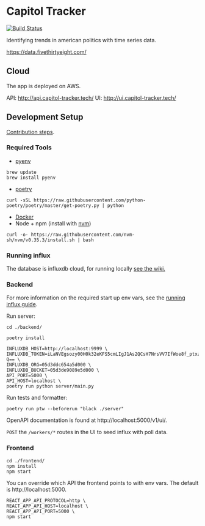 # Capitol Tracker

[![Build Status](https://travis-ci.com/timothyholmes/capitol-tracker.svg?branch=master)](https://travis-ci.com/timothyholmes/capitol-tracker)

Identifying trends in american politics with time series data.

https://data.fivethirtyeight.com/

## Cloud

The app is deployed on AWS.

API: http://api.capitol-tracker.tech/
UI: http://ui.capitol-tracker.tech/

## Development Setup

[Contribution steps](https://github.com/timothyholmes/capitol-tracker/wiki/Contribution-Model).

### Required Tools

- [pyenv](https://github.com/pyenv/pyenv)
```
brew update
brew install pyenv
```
- [poetry](https://python-poetry.org/)
```
curl -sSL https://raw.githubusercontent.com/python-poetry/poetry/master/get-poetry.py | python
```
- [Docker](https://www.docker.com/)
- Node + npm (install with [nvm](https://github.com/nvm-sh/nvm))
```
curl -o- https://raw.githubusercontent.com/nvm-sh/nvm/v0.35.3/install.sh | bash
```

### Running influx

The database is influxdb cloud, for running locally [see the wiki.](https://github.com/timothyholmes/capitol-tracker/wiki/Running-Influx-Cloud)

### Backend

For more information on the required start up env vars, see the [running influx guide](https://github.com/timothyholmes/capitol-tracker/wiki/Running-Influx-Cloud).

Run server:
```
cd ./backend/

poetry install

INFLUXDB_HOST=http://localhost:9999 \
INFLUXDB_TOKEN=iLaNVEgsozy00H0k32eKFS5cmLIgJ1As2QCsH7NrsVV7IfWoe8f_ptxzeXyHAJ7jefusivlyGLnnhhYXvCJy-Q== \
INFLUXDB_ORG=05d3ddc654a5d000 \
INFLUXDB_BUCKET=05d3de9089e5d000 \
API_PORT=5000 \
API_HOST=localhost \
poetry run python server/main.py
```

Run tests and formatter:
```
poetry run ptw --beforerun "black ./server"
```

OpenAPI documentation is found at http://localhost:5000/v1/ui/.

`POST` the `/workers/*` routes in the UI to seed influx with poll data.

### Frontend

```
cd ./frontend/
npm install
npm start
```

You can override which API the frontend points to with env vars. The default is http://localhost:5000.
```
REACT_APP_API_PROTOCOL=http \
REACT_APP_API_HOST=localhost \
REACT_APP_API_PORT=5000 \
npm start
```